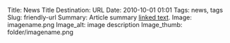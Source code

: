Title: News Title 
Destination: URL
Date: 2010-10-01 01:01 
Tags: news, tags 
Slug: friendly-url 
Summary: Article summary [linked text](http://www.google.com).
Image: imagename.png
Image_alt: image description
Image_thumb: folder/imagename.png
